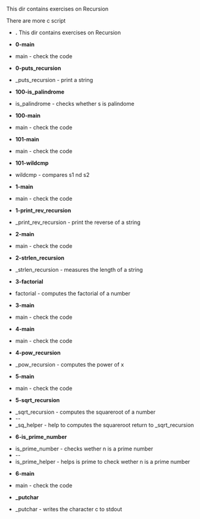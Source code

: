 This dir contains exercises on Recursion

There are more c script
- **.**
This dir contains exercises on Recursion

- **0-main**
*  main - check the code

- **0-puts_recursion**
*  _puts_recursion - print a string

- **100-is_palindrome**
*  is_palindrome - checks whether s is palindome

- **100-main**
*  main - check the code

- **101-main**
*  main - check the code

- **101-wildcmp**
*  wildcmp - compares s1 nd s2

- **1-main**
*  main - check the code

- **1-print_rev_recursion**
*  _print_rev_recursion - print the reverse of a string

- **2-main**
*  main - check the code

- **2-strlen_recursion**
*  _strlen_recursion - measures the length of a string

- **3-factorial**
*  factorial - computes the factorial of a number

- **3-main**
*  main - check the code

- **4-main**
*  main - check the code

- **4-pow_recursion**
*  _pow_recursion - computes the power of x

- **5-main**
*  main - check the code

- **5-sqrt_recursion**
*  _sqrt_recursion - computes the squareroot of a number
* --
*  _sq_helper - help to computes the squareroot return to _sqrt_recursion

- **6-is_prime_number**
*  is_prime_number - checks wether n is a prime number
* --
*  is_prime_helper - helps is prime to check wether n is a prime number

- **6-main**
*  main - check the code

- **_putchar**
*  _putchar - writes the character c to stdout

